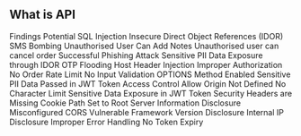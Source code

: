 ## What is API

Findings
Potential SQL Injection
Insecure Direct Object References (IDOR)
SMS Bombing
Unauthorised User Can Add Notes
Unauthorised user can cancel order
Successful Phishing Attack
Sensitive PII Data Exposure through IDOR
OTP Flooding
Host Header Injection
Improper Authorization
No Order Rate Limit
No Input Validation
OPTIONS Method Enabled
Sensitive PII Data Passed in JWT Token
Access Control Allow Origin Not Defined
No Character Limit
Sensitive Data Exposure in JWT Token
Security Headers are Missing
Cookie Path Set to Root
Server Information Disclosure
Misconfigured CORS
Vulnerable Framework Version Disclosure 
Internal IP Disclosure 
Improper Error Handling
No Token Expiry

